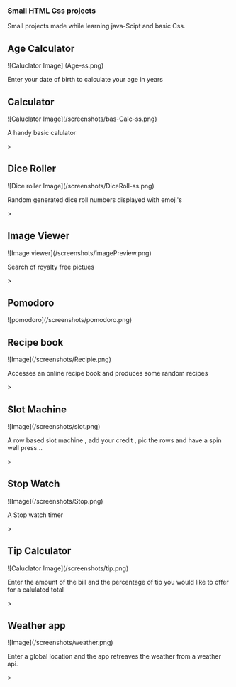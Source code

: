 ### Small HTML Css projects 

<p>
  Small projects made while learning java-Scipt and basic Css.
</p>

<p>
  <h2>Age Calculator</h2>
</p>
![Caluclator Image]
(Age-ss.png)
<p>Enter your date of birth to calculate your age in years </p>
<p>
  <h2>Calculator</h2>
  ![Caluclator Image](/screenshots/bas-Calc-ss.png)
</p>
<p>A handy basic calulator</p>>
<p>
  <h2>Dice Roller</h2>
  ![Dice roller Image](/screenshots/DiceRoll-ss.png)
</p>
<p>Random generated dice roll numbers displayed with emoji's</p>>
<p>
  <h2>Image Viewer</h2>
  ![Image viewer](/screenshots/imagePreview.png)
</p>
<p>Search of royalty free pictues</p>>
<p>
  <h2>Pomodoro</h2>
  ![pomodoro](/screenshots/pomodoro.png)
</p>
<p>
  <h2>Recipe book</h2>
  ![Image](/screenshots/Recipie.png)
</p>
<p>Accesses an online recipe book and produces some random recipes</p>>
<p>
  <h2>Slot Machine</h2>
  ![Image](/screenshots/slot.png)
</p>
<p> A row based slot machine , add your credit , pic the rows and have a spin well press...</p>>
<p>
  <h2>Stop Watch</h2>
  ![Image](/screenshots/Stop.png)
</p>
<p>A Stop watch timer</p>>
<p>
  <h2>Tip Calculator</h2>
  ![Caluclator Image](/screenshots/tip.png)
</p>
<p>Enter the amount of the bill and the percentage of tip you would like to offer for a calulated total</p>>
<p>
  <h2>Weather app</h2>
  ![Image](/screenshots/weather.png)
</p>
<p>Enter a global location and the app retreaves the weather from a weather api.</p>>
